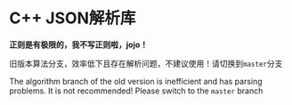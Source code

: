 # C++ JSON解析库

**正则是有极限的，我不写正则啦，jojo！**

旧版本算法分支，效率低下且存在解析问题，不建议使用！请切换到`master`分支

The algorithm branch of the old version is inefficient and has parsing problems. It is not recommended! Please switch to the `master` branch
